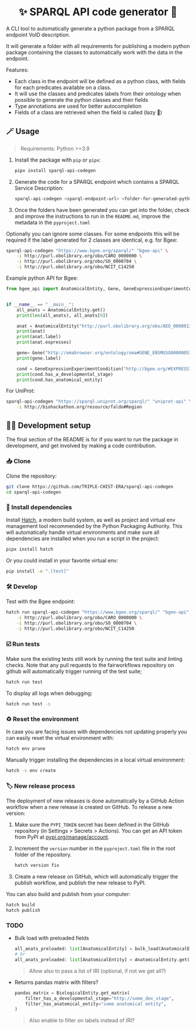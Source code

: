 <div align="center">

# ✨ SPARQL API code generator 🐍

</div>

A CLI tool to automatically generate a python package from a SPARQL endpoint VoID description.

It will generate a folder with all requirements for publishing a modern python package containing the classes to automatically work with the data in the endpoint.

Features:

* Each class in the endpoint will be defined as a python class, with fields for each predicates available on a class.
* It will use the classes and predicates labels from their ontology when possible to generate the python classes and their fields
* Type annotations are used for better autocompletion
* Fields of a class are retrieved when the field is called (lazy 🦥)

## 🪄 Usage

> Requirements: Python >=3.9

1. Install the package with `pip` or `pipx`:

   ```sh
   pipx install sparql-api-codegen
   ```

2. Generate the code for a SPARQL endpoint which contains a SPARQL Service Description:

   ```sh
   sparql-api-codegen <sparql-endpoint-url> <folder-for-generated-python-pkg> -i <iri-of-class-to-ignore>
   ```

3. Once the folders have been generated you can get into the folder, check and improve the instructions to run in the `README.md`, improve the metadata in the `pyproject.toml`

Optionally you can ignore some classes. For some endpoints this will be required if the label generated for 2 classes are identical, e.g. for Bgee:

```sh
sparql-api-codegen "https://www.bgee.org/sparql/" "bgee-api" \
	-i http://purl.obolibrary.org/obo/CARO_0000000 \
	-i http://purl.obolibrary.org/obo/SO_0000704 \
	-i http://purl.obolibrary.org/obo/NCIT_C14250
```

Example python API for Bgee:

```python
from bgee_api import AnatomicalEntity, Gene, GeneExpressionExperimentCondition


if __name__ == "__main__":
    all_anats = AnatomicalEntity.get()
    print(len(all_anats), all_anats[0])

    anat = AnatomicalEntity("http://purl.obolibrary.org/obo/AEO_0000013")
    print(anat)
    print(anat.label)
    print(anat.expresses)

    gene= Gene("http://omabrowser.org/ontology/oma#GENE_ENSMUSG00000053483")
    print(gene.label)

    cond = GeneExpressionExperimentCondition("http://bgee.org/#EXPRESSION_CONDITION_101909")
    print(cond.has_a_developmental_stage)
    print(cond.has_anatomical_entity)
```

For UniProt:

```sh
sparql-api-codegen "https://sparql.uniprot.org/sparql/" "uniprot-api" \
	-i http://biohackathon.org/resource/faldo#Region
```

## 🧑‍💻 Development setup

The final section of the README is for if you want to run the package in development, and get involved by making a code contribution.


### 📥️ Clone

Clone the repository:

```bash
git clone https://github.com/TRIPLE-CHIST-ERA/sparql-api-codegen
cd sparql-api-codegen
```

### 🐣 Install dependencies

Install [Hatch](https://hatch.pypa.io), a modern build system, as well as project and virtual env management tool recommended by the Python Packaging Authority. This will automatically handle virtual environments and make sure all dependencies are installed when you run a script in the project:

```bash
pipx install hatch
```

Or you could install in your favorite virtual env:

```bash
pip install -e ".[test]"
```

### 🛠️ Develop

Test with the Bgee endpoint:

```bash
hatch run sparql-api-codegen "https://www.bgee.org/sparql/" "bgee-api" \
    -i http://purl.obolibrary.org/obo/CARO_0000000 \
    -i http://purl.obolibrary.org/obo/SO_0000704 \
    -i http://purl.obolibrary.org/obo/NCIT_C14250
```

### ☑️ Run tests

Make sure the existing tests still work by running the test suite and linting checks. Note that any pull requests to the fairworkflows repository on github will automatically trigger running of the test suite;

```bash
hatch run test
```

To display all logs when debugging:

```bash
hatch run test -s
```

### ♻️ Reset the environment

In case you are facing issues with dependencies not updating properly you can easily reset the virtual environment with:

```bash
hatch env prune
```

Manually trigger installing the dependencies in a local virtual environment:

```bash
hatch -v env create
```

### 🏷️ New release process

The deployment of new releases is done automatically by a GitHub Action workflow when a new release is created on GitHub. To release a new version:

1. Make sure the `PYPI_TOKEN` secret has been defined in the GitHub repository (in Settings > Secrets > Actions). You can get an API token from PyPI at [pypi.org/manage/account](https://pypi.org/manage/account).
2. Increment the `version` number in the `pyproject.toml` file in the root folder of the repository.

    ```bash
    hatch version fix
    ```

3. Create a new release on GitHub, which will automatically trigger the publish workflow, and publish the new release to PyPI.

You can also build and publish from your computer:

```bash
hatch build
hatch publish
```

### TODO

- Bulk load with preloaded fields

  ```python
  all_anats_preloaded: list[AnatomicalEntity] = bulk_load(AnatomicalEntity, ["label", "expresses"])
  # Or
  all_anats_preloaded: list[AnatomicalEntity] = AnatomicalEntity.get(["label", "expresses"])
  ```

  > Allow also to pass a list of IRI (optional, if not we get all?)

- Returns pandas matrix with filters?

  ```python
  pandas_matrix = BiologicalEntity.get_matrix(
      filter_has_a_developmental_stage="http://some_dev_stage",
      filter_has_anatomical_entity="some anatomical entity",
  )
  ```

  > Also enable to filter on labels instead of IRI?
